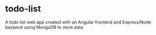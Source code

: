 # todo-list
A todo list web app created with an Angular frontend and Express/Node backend using MongoDB to store data